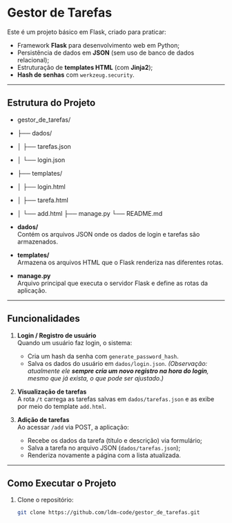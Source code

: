# Gestor de Tarefas

Este é um projeto básico em Flask, criado para praticar:
- Framework **Flask** para desenvolvimento web em Python;
- Persistência de dados em **JSON** (sem uso de banco de dados relacional);
- Estruturação de **templates HTML** (com **Jinja2**);
- **Hash de senhas** com `werkzeug.security`.

---

##  Estrutura do Projeto

- gestor_de_tarefas/
- ├── dados/
- │ ├── tarefas.json
- │ └── login.json
- ├── templates/
- │ ├── login.html
- │ ├── tarefa.html
- │ └── add.html
├── manage.py
└── README.md

- **dados/**  
  Contém os arquivos JSON onde os dados de login e tarefas são armazenados.

- **templates/**  
  Armazena os arquivos HTML que o Flask renderiza nas diferentes rotas. 

- **manage.py**  
  Arquivo principal que executa o servidor Flask e define as rotas da aplicação.

---

##  Funcionalidades

1. **Login / Registro de usuário**  
   Quando um usuário faz login, o sistema:
   - Cria um hash da senha com `generate_password_hash`.
   - Salva os dados do usuário em `dados/login.json`.
   *(Observação: atualmente ele **sempre cria um novo registro na hora do login**, mesmo que já exista, o que pode ser ajustado.)*

2. **Visualização de tarefas**  
   A rota `/t` carrega as tarefas salvas em `dados/tarefas.json` e as exibe por meio do template `add.html`.

3. **Adição de tarefas**  
   Ao acessar `/add` via POST, a aplicação:
   - Recebe os dados da tarefa (título e descrição) via formulário;
   - Salva a tarefa no arquivo JSON (`dados/tarefas.json`);
   - Renderiza novamente a página com a lista atualizada.

---

##  Como Executar o Projeto

1. Clone o repositório:
   ```bash
   git clone https://github.com/ldm-code/gestor_de_tarefas.git

